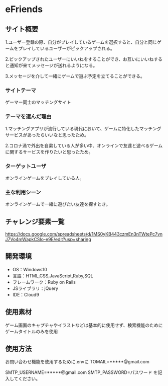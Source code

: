 # eFriends

## サイト概要
1.ユーザー登録の際、自分がプレイしているゲームを選択すると、自分と同じゲームをプレイしているユーザーがピックアップされる。

2.ピックアップされたユーザーにいいねをすることができ、お互いにいいねすると通知が来てメッセージが送れるようになる。

3.メッセージを介して一緒にゲームで遊ぶ予定を立てることができる。

### サイトテーマ
ゲーマー同士のマッチングサイト

### テーマを選んだ理由
1.マッチングアプリが流行している現代において、ゲームに特化したマッチングサービスがあったらいいなと思ったため。

2.コロナ渦で外出を自粛している人が多い中、オンラインで友達と遊べるゲームに関するサービスを作りたいと思ったため。

### ターゲットユーザ
オンラインゲームをプレイしている人。

### 主な利用シーン
オンラインゲームで一緒に遊びたい友達を探すとき。

## チャレンジ要素一覧
https://docs.google.com/spreadsheets/d/1MS0yKB443czmEn3nTWtePc7vnJ7Vo4mWapkCSIo-e9E/edit?usp=sharing

## 開発環境
- OS：Windows10
- 言語：HTML,CSS,JavaScript,Ruby,SQL
- フレームワーク：Ruby on Rails
- JSライブラリ：jQuery
- IDE：Cloud9

## 使用素材
ゲーム画面のキャプチャやイラストなどは基本的に使用せず、検索機能のためにゲームタイトルのみを使用

## 使用方法
お問い合わせ機能を使用するために.envに
TOMAIL=*****@gmail.com

SMTP_USERNAME=*****@gmail.com
SMTP_PASSWORD=パスワード
を記入してください。

